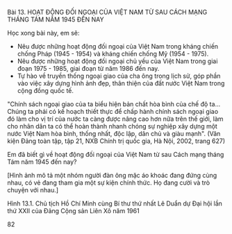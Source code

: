 Bài 13. HOẠT ĐỘNG ĐỐI NGOẠI CỦA VIỆT NAM TỪ SAU CÁCH MẠNG THÁNG TÁM NĂM 1945 ĐẾN NAY

Học xong bài này, em sẽ:
- Nêu được những hoạt động đối ngoại của Việt Nam trong kháng chiến chống Pháp (1945 - 1954) và kháng chiến chống Mỹ (1954 - 1975).
- Nêu được những hoạt động đối ngoại chủ yếu của Việt Nam trong giai đoạn 1975 - 1985, giai đoạn từ năm 1986 đến nay.
- Tự hào về truyền thống ngoại giao của cha ông trong lịch sử, góp phần vào việc xây dựng hình ảnh đẹp, thân thiện của đất nước Việt Nam trong cộng đồng quốc tế.

"Chính sách ngoại giao của ta biểu hiện bản chất hòa bình của chế độ ta... Chúng ta phải có kế hoạch thiết thực để chấp hành chính sách ngoại giao đó làm cho vị trí của nước ta càng được nâng cao hơn nữa trên thế giới, làm cho nhân dân ta có thể hoàn thành nhanh chóng sự nghiệp xây dựng một nước Việt Nam hòa bình, thống nhất, độc lập, dân chủ và giàu mạnh".
(Văn kiện Đảng toàn tập, tập 21, NXB Chính trị quốc gia, Hà Nội, 2002, trang 627)

Em đã biết gì về hoạt động đối ngoại của Việt Nam từ sau Cách mạng tháng Tám năm 1945 đến nay?

[Hình ảnh mô tả một nhóm người đàn ông mặc áo khoác đang đứng cùng nhau, có vẻ đang tham gia một sự kiện chính thức. Họ đang cười và trò chuyện với nhau.]

Hình 13.1. Chủ tịch Hồ Chí Minh cùng Bí thư thứ nhất Lê Duẩn dự Đại hội lần thứ XXII của Đảng Cộng sản Liên Xô năm 1961

82